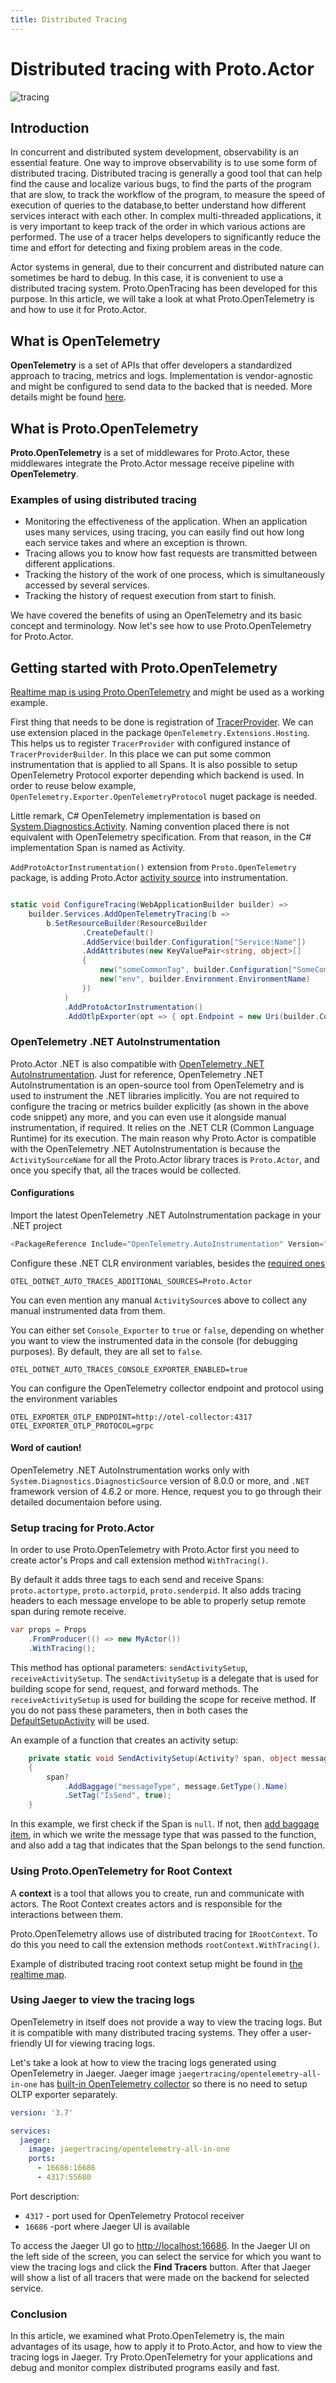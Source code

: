 ```yaml
---
title: Distributed Tracing
---
```


# Distributed tracing with Proto.Actor

![tracing](images/Tracing-blue.png)

## Introduction

In concurrent and distributed system development, observability is an essential feature.
One way to improve observability is to use some form of distributed tracing.
Distributed tracing is generally a good tool that can help find the cause and localize various bugs, to find the parts of the program that are slow,
to track the workflow of the program, to measure the speed of execution of queries to the database,to better understand how different services interact with each other.
In complex multi-threaded applications, it is very important to keep track of the order in which various actions are performed.
The use of a tracer helps developers to significantly reduce the time and effort for detecting and fixing problem areas in the code.

Actor systems in general, due to their concurrent and distributed nature can sometimes be hard to debug. In this case, it is convenient to use a distributed tracing system. Proto.OpenTracing has been developed for this purpose.
In this article, we will take a look at what Proto.OpenTelemetry is and how to use it for Proto.Actor.

## What is OpenTelemetry

**OpenTelemetry** is a set of APIs that offer developers a standardized approach to tracing, metrics and logs. Implementation is vendor-agnostic and might be configured to send data to the backed that is needed. More details might be found [here](https://opentelemetry.io/).

## What is Proto.OpenTelemetry

**Proto.OpenTelemetry** is a set of middlewares for Proto.Actor, these middlewares integrate the Proto.Actor message receive pipeline with **OpenTelemetry**.

### Examples of using distributed tracing

- Monitoring the effectiveness of the application. When an application uses many services, using tracing, you can easily find out how long each service takes and where an exception is thrown.
- Tracing allows you to know how fast requests are transmitted between different applications.
- Tracking the history of the work of one process, which is simultaneously accessed by several services.
- Tracking the history of request execution from start to finish.

We have covered the benefits of using an OpenTelemetry and its basic concept and terminology. Now let's see how to use Proto.OpenTelemetry for Proto.Actor.

## Getting started with Proto.OpenTelemetry

[Realtime map is using Proto.OpenTelemetry](https://github.com/asynkron/realtimemap-dotnet/blob/ccaa9099f5a6cae615feabd38c3cfcc08e791a6f/Backend/Program.cs#L19) and might be used as a working example.

First thing that needs to be done is registration of [TracerProvider](https://opentelemetry.io/docs/reference/specification/trace/api/#tracerprovider). We can use extension placed in the package `OpenTelemetry.Extensions.Hosting`.
This helps us to register `TracerProvider` with configured instance of `TracerProviderBuilder`. In this place we can put some common instrumentation that is applied to all Spans.
It is also possible to setup OpenTelemetry Protocol exporter depending which backend is used. In order to reuse below example, `OpenTelemetry.Exporter.OpenTelemetryProtocol` nuget package is needed.

Little remark, C# OpenTelemetry implementation is based on [System.Diagnostics.Activity](https://docs.microsoft.com/en-us/dotnet/core/diagnostics/distributed-tracing-instrumentation-walkthroughs).
Naming convention placed there is not equivalent with OpenTelemetry specification. From that reason, in the C# implementation Span is named as Activity.

`AddProtoActorInstrumentation()` extension from `Proto.OpenTelemetry` package, is adding Proto.Actor [activity source](https://docs.microsoft.com/en-us/dotnet/core/diagnostics/distributed-tracing-collection-walkthroughs#sources) into instrumentation.

```csharp

static void ConfigureTracing(WebApplicationBuilder builder) =>
    builder.Services.AddOpenTelemetryTracing(b =>
        b.SetResourceBuilder(ResourceBuilder
                .CreateDefault()
                .AddService(builder.Configuration["Service:Name"])
                .AddAttributes(new KeyValuePair<string, object>[]
                {
                    new("someCommonTag", builder.Configuration["SomeCommonTag"]),
                    new("env", builder.Environment.EnvironmentName)
                })
            )
            .AddProtoActorInstrumentation()
            .AddOtlpExporter(opt => { opt.Endpoint = new Uri(builder.Configuration["Otlp:Endpoint"]); }));

```

### OpenTelemetry .NET AutoInstrumentation

Proto.Actor .NET is also compatible with [OpenTelemetry .NET AutoInstrumentation](https://github.com/open-telemetry/opentelemetry-dotnet-instrumentation). Just for reference, OpenTelemetry .NET AutoInstrumentation is an open-source tool from OpenTelemetry and is used to instrument the .NET libraries implicitly. You are not required to configure the tracing or metrics builder explicitly (as shown in the above code snippet) any more, and you can even use it alongside manual instrumentation, if required. It relies on the .NET CLR (Common Language Runtime) for its execution. The main reason why Proto.Actor is compatible with the OpenTelemetry .NET AutoInstrumentation is because the `ActivitySourceName` for all the Proto.Actor library traces is `Proto.Actor`, and once you specify that, all the traces would be collected.

#### Configurations

Import the latest OpenTelemetry .NET AutoInstrumentation package in your .NET project

```csharp
<PackageReference Include="OpenTelemetry.AutoInstrumentation" Version="1.0.0" />
```

Configure these .NET CLR environment variables, besides the [required ones](https://github.com/open-telemetry/opentelemetry-dotnet-instrumentation?tab=readme-ov-file#instrument-a-net-application)

```
OTEL_DOTNET_AUTO_TRACES_ADDITIONAL_SOURCES=Proto.Actor
```

You can even mention any manual `ActivitySource`s above to collect any manual instrumented data from them.

You can either set `Console_Exporter` to `true` or `false`, depending on whether you want to view the instrumented data in the console (for debugging purposes). By default, they are all set to `false`.

```
OTEL_DOTNET_AUTO_TRACES_CONSOLE_EXPORTER_ENABLED=true
```

You can configure the OpenTelemetry collector endpoint and protocol using the environment variables

```
OTEL_EXPORTER_OTLP_ENDPOINT=http://otel-collector:4317
OTEL_EXPORTER_OTLP_PROTOCOL=grpc
```

#### Word of caution!

OpenTelemetry .NET AutoInstrumentation works only with `System.Diagnostics.DiagnosticSource` version of 8.0.0 or more, and `.NET` framework version of 4.6.2 or more. Hence, request you to go through their detailed documentaion before using.

### Setup tracing for Proto.Actor

In order to use Proto.OpenTelemetry with Proto.Actor first you need to create actor's Props and call extension method `WithTracing()`.

By default it adds three tags to each send and receive Spans: `proto.actortype`, `proto.actorpid`, `proto.senderpid`.
It also adds tracing headers to each message envelope to be able to properly setup remote span during remote receive.

```csharp
var props = Props
    .FromProducer(() => new MyActor())
    .WithTracing();
```

This method has optional parameters: `sendActivitySetup`, `receiveActivitySetup`.
The `sendActivitySetup` is a delegate that is used for building scope for send, request, and forward methods. The `receiveActivitySetup` is used for building the scope for receive method.
If you do not pass these parameters, then in both cases the [DefaultSetupActivity](https://github.com/asynkron/protoactor-dotnet/blob/dev/src/Proto.OpenTelemetry/OpenTelemetryHelpers.cs#L14) will be used.

An example of a function that creates an activity setup:

```csharp
    private static void SendActivitySetup(Activity? span, object message)
    {
        span?
            .AddBaggage("messageType", message.GetType().Name)
            .SetTag("IsSend", true);
    }
```

In this example, we first check if the Span is `null`.
If not, then [add baggage item](https://opentelemetry.io/docs/reference/specification/baggage/api/), in which we write the message type that was passed to the function, and also add a tag that indicates that the Span belongs to the send function.

### Using Proto.OpenTelemetry for Root Context

A **context** is a tool that allows you to create, run and communicate with actors. The Root Context creates actors and is responsible for the interactions between them.

Proto.OpenTelemetry allows use of distributed tracing for `IRootContext`. To do this you need to call the extension methods
`rootContext.WithTracing()`.

Example of distributed tracing root context setup might be found in [the realtime map](https://github.com/asynkron/realtimemap-dotnet/blob/main/Backend/MQTT/Ingress.cs#L18).

### Using Jaeger to view the tracing logs

OpenTelemetry in itself does not provide a way to view the tracing logs. But it is compatible with many distributed tracing systems. They offer a user-friendly UI for viewing tracing logs.

Let's take a look at how to view the tracing logs generated using OpenTelemetry in Jaeger.
Jaeger image `jaegertracing/opentelemetry-all-in-one` has [built-in OpenTelemetry collector](https://www.jaegertracing.io/docs/1.18/opentelemetry/) so there is no need to setup OLTP exporter separately.

```yml
version: '3.7'

services:
  jaeger:
    image: jaegertracing/opentelemetry-all-in-one
    ports:
      - 16686:16686
      - 4317:55680 
```

Port description:

- `4317` - port used for OpenTelemetry Protocol receiver
- `16686` -port where Jaeger UI is available

To access the Jaeger UI go to [http://localhost:16686](http://localhost:16686). In the Jaeger UI on the left side of the screen, you can select the service for which you want to view the tracing logs and click the **Find Tracers** button.
After that Jaeger will show a list of all tracers that were made on the backend for selected service.

### Conclusion

In this article, we examined what Proto.OpenTelemetry is, the main advantages of its usage, how to apply it to Proto.Actor, and how to view the tracing logs in Jaeger.
Try Proto.OpenTelemetry for your applications and debug and monitor complex distributed programs easily and fast.
